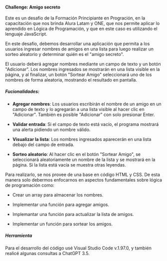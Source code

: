 
#### Challenge: Amigo secreto

Este es un desafio de la Formación Principiante en Progración, en la capacitación que nos brinda Alura Latam y ONE, que nos permite aplicar lo aprendido en Lógica de Programación, y que en este caso es utilizando el lenguaje JavaScript.

En este desafío, debemos desarrollar una aplicación que permita a los usuarios ingresar nombres de amigos en una lista para luego realizar un sorteo aleatorio y determinar quién es el "amigo secreto".

El usuario deberá agregar nombres mediante un campo de texto y un botón "Adicionar". 
Los nombres ingresados se mostrarán en una lista visible en la página, y al finalizar, un botón "Sortear Amigo" seleccionará uno de los nombres de forma aleatoria, mostrando el resultado en pantalla.


##### Fucionalidades:

- **Agregar nombres**: Los usuarios escribirán el nombre de un amigo en un campo de texto y lo agregarán a una lista visible al hacer clic en "Adicionar". También es posible "Adicionar" con solo presionar Enter.

- **Validar entrada**: Si el campo de texto está vacío, el programa mostrará una alerta pidiendo un nombre válido.

- **Visualizar la lista**: Los nombres ingresados aparecerán en una lista debajo del campo de entrada.

- **Sorteo aleatorio**: Al hacer clic en el botón "Sortear Amigo", se seleccionará aleatoriamente un nombre de la lista y se mostrará en la página. Si la lista está vacía se muestra otras leyendas.

Para realizarlo, se nos provee de una base en código HTML y CSS. De esta manera solo debermos enfocarnos en aspectos fundamentales sobre lógica de programación como:

- Crear un array para almacenar los nombres.

- Implementar una función para agregar amigos.

- Implemantar una función para actualizar la lista de amigos.

- Implementar un función para sortear los amigos.

##### Herramienta

Para el desarrollo del código usé Visual Studio Code v.1.97.0, y también realicé algunas consultas a ChatGPT 3.5.

